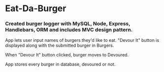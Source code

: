 # Eat-Da-Burger 
### Created burger logger with MySQL, Node, Express, Handlebars, ORM and includes MVC design pattern.

App lets user input names of burgers they'd like to eat.
"Devour It" button is displayed along with the submitted burger in Burgers.

When "Devour It" button clicked, burger moves to Devoured.

App stores every burger in database, devoured or not.
